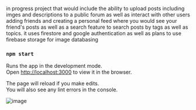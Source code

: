 in progress project that would include the ability to upload posts including imges and descriptions to a public forum as well as interact with other users adding friends and creating a personal feed where you would see your friend's posts as well as a search feature to search posts by tags as well as topics. it uses firestore and google authentication as well as plans to use firebase storage for image databasing


### `npm start`

Runs the app in the development mode.\
Open [http://localhost:3000](http://localhost:3000) to view it in the browser.

The page will reload if you make edits.\
You will also see any lint errors in the console.

![image](https://user-images.githubusercontent.com/61161816/125343716-3f3c6480-e30b-11eb-8f51-8dc5181b4f58.png)
